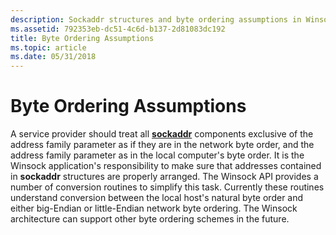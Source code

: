 ```yaml
---
description: Sockaddr structures and byte ordering assumptions in Winsock.
ms.assetid: 792353eb-dc51-4c6d-b137-2d81083dc192
title: Byte Ordering Assumptions
ms.topic: article
ms.date: 05/31/2018
---
```


# Byte Ordering Assumptions

A service provider should treat all [**sockaddr**](sockaddr-2.md) components exclusive of the address family parameter as if they are in the network byte order, and the address family parameter as in the local computer's byte order. It is the Winsock application's responsibility to make sure that addresses contained in **sockaddr** structures are properly arranged. The Winsock API provides a number of conversion routines to simplify this task. Currently these routines understand conversion between the local host's natural byte order and either big-Endian or little-Endian network byte ordering. The Winsock architecture can support other byte ordering schemes in the future.

 

 



